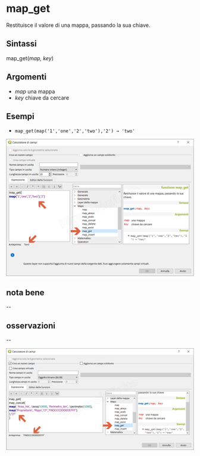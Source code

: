 # map_get

Restituisce il valore di una mappa, passando la sua chiave.

## Sintassi

map_get(_map, key_)

## Argomenti

* _map_ una mappa
* _key_ chiave da cercare

## Esempi

* `map_get(map('1','one','2','two'),'2') → 'two'`

![](/img/maps/map_get/map_get1.png)

## nota bene

--

## osservazioni

--

![](/img/maps/map_get/map_get2.png)